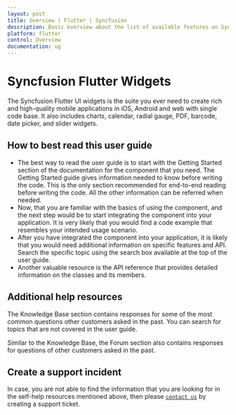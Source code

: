 ```yaml
---
layout: post
title: Overview | Flutter | Syncfusion
description: Basic overview about the list of available features on Syncfusion Flutter widgets and steps to use the guide.
platform: flutter
control: Overview
documentation: ug
---
```


# Syncfusion Flutter Widgets

The Syncfusion Flutter UI widgets is the suite you ever need to create rich and high-quality mobile applications in iOS, Android and web with single code base. It also includes charts, calendar, radial gauge, PDF, barcode, date picker, and slider widgets.

## How to best read this user guide

* The best way to read the user guide is to start with the Getting Started section of the documentation for the component that you need. The Getting Started guide gives information needed to know before writing the code. This is the only section recommended for end-to-end reading before writing the code. All the other information can be referred when needed.
* Now, that you are familiar with the basics of using the component, and the next step would be to start integrating the component into your application. It is very likely that you would find a code example that resembles your intended usage scenario.
* After you have integrated the component into your application, it is likely that you would need additional information on specific features and API. Search the specific topic using the search box available at the top of the user guide.
* Another valuable resource is the API reference that provides detailed information on the classes and its members.

## Additional help resources

The Knowledge Base section contains responses for some of the most common questions other customers asked in the past. You can search for topics that are not covered in the user guide.

Similar to the Knowledge Base, the Forum section also contains responses for questions of other customers asked in the past.

## Create a support incident

In case, you are not able to find the information that you are looking for in the self-help resources mentioned above, then please [`contact us`](https://www.syncfusion.com/support/directtrac/incidents) by creating a support ticket.